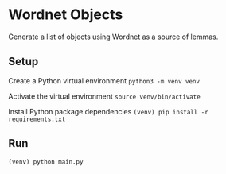 # Wordnet Objects

Generate a list of objects using Wordnet as a source of lemmas.

## Setup

Create a Python virtual environment
`python3 -m venv venv`

Activate the virtual environment
`source venv/bin/activate`

Install Python package dependencies
`(venv) pip install -r requirements.txt`

## Run

`(venv) python main.py`
